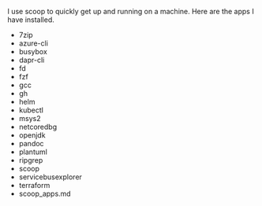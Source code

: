 I use scoop to quickly get up and running on a machine. Here are the apps I have installed.

- 7zip
- azure-cli
- busybox
- dapr-cli
- fd
- fzf
- gcc
- gh
- helm
- kubectl
- msys2
- netcoredbg
- openjdk
- pandoc
- plantuml
- ripgrep
- scoop
- servicebusexplorer
- terraform
- scoop_apps.md

